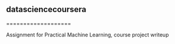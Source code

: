 ## datasciencecoursera
===================

Assignment for Practical Machine Learning, course project writeup
